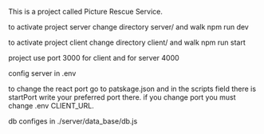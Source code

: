 This is a project called Picture Rescue Service.

to activate project server change directory server/ and walk npm run dev

to activate project client change directory client/ and walk npm run start

project use port 3000 for client and for server 4000

config server in .env

to change the react port go to patskage.json and in the scripts field there is startPort write your preferred port there.
if you change port you must change  .env CLIENT_URL.

db configes in ./server/data_base/db.js